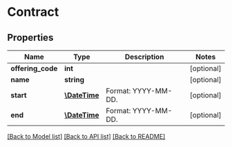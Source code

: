 # Contract

## Properties
Name | Type | Description | Notes
------------ | ------------- | ------------- | -------------
**offering_code** | **int** |  | [optional] 
**name** | **string** |  | [optional] 
**start** | [**\DateTime**](\DateTime.md) | Format: YYYY-MM-DD. | [optional] 
**end** | [**\DateTime**](\DateTime.md) | Format: YYYY-MM-DD. | [optional] 

[[Back to Model list]](../../README.md#documentation-for-models) [[Back to API list]](../../README.md#documentation-for-api-endpoints) [[Back to README]](../../README.md)

